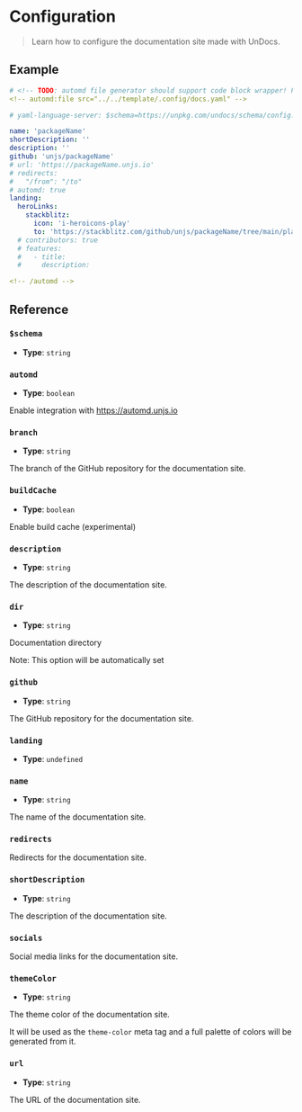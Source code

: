 # Configuration

> Learn how to configure the documentation site made with UnDocs.

## Example

```yaml
# <!-- TODO: automd file generator should support code block wrapper! PR welcome ;) -->
<!-- automd:file src="../../template/.config/docs.yaml" -->

# yaml-language-server: $schema=https://unpkg.com/undocs/schema/config.json

name: 'packageName'
shortDescription: ''
description: ''
github: 'unjs/packageName'
# url: 'https://packageName.unjs.io'
# redirects:
#   "/from": "/to"
# automd: true
landing:
  heroLinks:
    stackblitz:
      icon: 'i-heroicons-play'
      to: 'https://stackblitz.com/github/unjs/packageName/tree/main/playground'
  # contributors: true
  # features:
  #   - title:
  #     description:

<!-- /automd -->
```

## Reference

<!-- automd:jsdocs src="../../schema/config.schema.ts" -->

### `$schema`

- **Type**: `string`

### `automd`

- **Type**: `boolean`

Enable integration with https://automd.unjs.io

### `branch`

- **Type**: `string`

The branch of the GitHub repository for the documentation site.

### `buildCache`

- **Type**: `boolean`

Enable build cache (experimental)

### `description`

- **Type**: `string`

The description of the documentation site.

### `dir`

- **Type**: `string`

Documentation directory

Note: This option will be automatically set

### `github`

- **Type**: `string`

The GitHub repository for the documentation site.

### `landing`

- **Type**: `undefined`

### `name`

- **Type**: `string`

The name of the documentation site.

### `redirects`

Redirects for the documentation site.

### `shortDescription`

- **Type**: `string`

The description of the documentation site.

### `socials`

Social media links for the documentation site.

### `themeColor`

- **Type**: `string`

The theme color of the documentation site.

It will be used as the `theme-color` meta tag and a full palette of colors will be generated from it.

### `url`

- **Type**: `string`

The URL of the documentation site.

<!-- /automd -->
